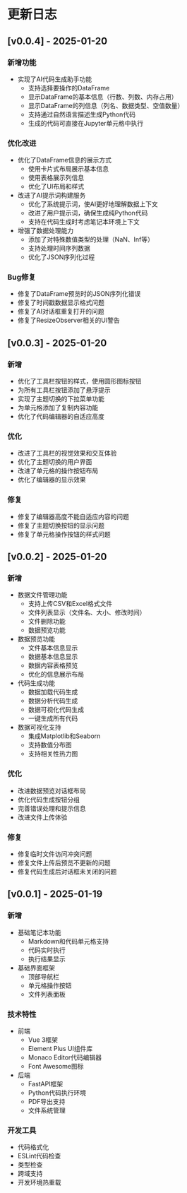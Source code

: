 # 更新日志
## [v0.0.4] - 2025-01-20

### 新增功能
- 实现了AI代码生成助手功能
  - 支持选择要操作的DataFrame
  - 显示DataFrame的基本信息（行数、列数、内存占用）
  - 显示DataFrame的列信息（列名、数据类型、空值数量）
  - 支持通过自然语言描述生成Python代码
  - 生成的代码可直接在Jupyter单元格中执行

### 优化改进
- 优化了DataFrame信息的展示方式
  - 使用卡片式布局展示基本信息
  - 使用表格展示列信息
  - 优化了UI布局和样式
- 改进了AI提示词构建服务
  - 优化了系统提示词，使AI更好地理解数据上下文
  - 改进了用户提示词，确保生成纯Python代码
  - 支持在代码生成时考虑笔记本环境上下文
- 增强了数据处理能力
  - 添加了对特殊数值类型的处理（NaN、Inf等）
  - 支持处理时间序列数据
  - 优化了JSON序列化过程

### Bug修复
- 修复了DataFrame预览时的JSON序列化错误
- 修复了时间戳数据显示格式问题
- 修复了AI对话框重复打开的问题
- 修复了ResizeObserver相关的UI警告 

## [v0.0.3] - 2025-01-20

### 新增
- 优化了工具栏按钮的样式，使用圆形图标按钮
- 为所有工具栏按钮添加了悬浮提示
- 实现了主题切换的下拉菜单功能
- 为单元格添加了复制内容功能
- 优化了代码编辑器的自适应高度

### 优化
- 改进了工具栏的视觉效果和交互体验
- 优化了主题切换的用户界面
- 改进了单元格的操作按钮布局
- 优化了编辑器的显示效果

### 修复
- 修复了编辑器高度不能自适应内容的问题
- 修复了主题切换按钮的显示问题
- 修复了单元格操作按钮的样式问题

## [v0.0.2] - 2025-01-20

### 新增
- 数据文件管理功能
  - 支持上传CSV和Excel格式文件
  - 文件列表显示（文件名、大小、修改时间）
  - 文件删除功能
  - 数据预览功能
- 数据预览功能
  - 文件基本信息显示
  - 数据基本信息显示
  - 数据内容表格预览
  - 优化的信息展示布局
- 代码生成功能
  - 数据加载代码生成
  - 数据分析代码生成
  - 数据可视化代码生成
  - 一键生成所有代码
- 数据可视化支持
  - 集成Matplotlib和Seaborn
  - 支持数值分布图
  - 支持相关性热力图

### 优化
- 改进数据预览对话框布局
- 优化代码生成按钮分组
- 完善错误处理和提示信息
- 改进文件上传体验

### 修复
- 修复临时文件访问冲突问题
- 修复文件上传后预览不更新的问题
- 修复代码生成后对话框未关闭的问题

## [v0.0.1] - 2025-01-19

### 新增
- 基础笔记本功能
  - Markdown和代码单元格支持
  - 代码实时执行
  - 执行结果显示
- 基础界面框架
  - 顶部导航栏
  - 单元格操作按钮
  - 文件列表面板

### 技术特性
- 前端
  - Vue 3框架
  - Element Plus UI组件库
  - Monaco Editor代码编辑器
  - Font Awesome图标
- 后端
  - FastAPI框架
  - Python代码执行环境
  - PDF导出支持
  - 文件系统管理

### 开发工具
- 代码格式化
- ESLint代码检查
- 类型检查
- 跨域支持
- 开发环境热重载

